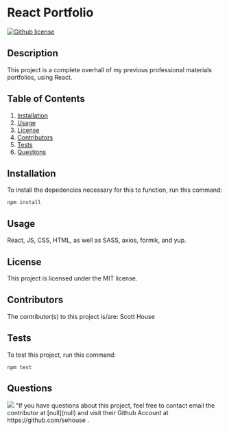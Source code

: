 # React Portfolio

[![Github license](https://img.shields.io/static/v1?label=License&message=MIT&color=blue)](#license)

## Description
 This project is a complete overhall of my previous professional materials portfolios, using React.

## Table of Contents
1. [Installation](#installation)
2. [Usage](#usage)
3. [License](#license)
4. [Contributors](#contributors)
5. [Tests](#tests)
6. [Questions](#questions)

## Installation
To install the depedencies necessary for this to function, run this command:

```npm install```

## Usage
 React, JS, CSS, HTML, as well as SASS, axios, formik, and yup. 

## License
This project is licensed under the MIT license.

## Contributors
The contributor(s) to this project is/are:
Scott House

## Tests
To test this project, run this command:

```npm test```

## Questions
<img src="https://avatars3.githubusercontent.com/u/60306968?v=4">
"If you have questions about this project, feel free to contact email the contributor at [null](null) and visit their Github Account at https://github.com/sehouse .

